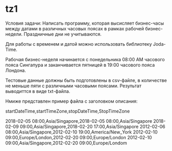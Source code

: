 # tz1

Условия задачи:
Написать программу, которая высисляет бизнес-часы между датами в различных часовых поясах в рамках рабочей бизнес-недели. Праздничные дни не учитываются.

Для работы с временем и датой можно использовать библиотеку Joda-Time.
 
Рабочая бизнес-неделя начинается с понедельника 08:00 AM часового пояса Сингапура и заканчивается пятницей в 19:00 часового пояса Лондона.

Тестовые данные должны быть подготовлены в csv-файле, в количестве не меньше пяти с различными часовыми поясами. Результат выводиттся в виде txt-файла.

Нмиже представлен пример файла с заголовком описания:

startDateTime,startTimeZone,stopDateTime,StopTimeZone

2018-02-05 08:00,Asia/Singapore,2018-02-05 08:00,Asia/Singapore
2018-02-09 09:00,Asia/Singapore,2018-02-20 17:00,Asia/Singapore
2012-02-06 08:00,Asia/Singapore,2012-02-10 19:00,America/New_York
2012-02-10 09:00,Europe/London,2012-02-20 09:00,Europe/London
2012-02-10 09:00,Asia/Singapore,2012-02-20 09:00,Europe/Londom
